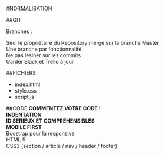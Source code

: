 #NORMALISATION

##GIT

Branches :

Seul le propriétaire du Repository merge sur la branche Master  
Une branche par fonctionnalité  
Ne pas lésiner sur les commits  
Garder Slack et Trello à jour  


##FICHIERS
- index.html
- style.css
- script.js

##CODE
**COMMENTEZ VOTRE CODE !**  
**INDENTATION**  
**ID SERIEUX ET COMPREHENSIBLES**  
**MOBILE FIRST**  
Boostrap pour la responsive  
HTML 5  
CSS3 (section / article / nav / header / footer)  
  
